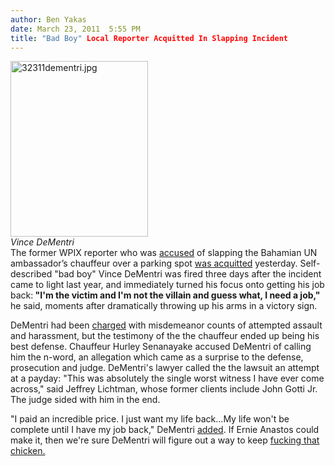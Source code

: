 ```yaml
---
author: Ben Yakas
date: March 23, 2011  5:55 PM
title: "Bad Boy" Local Reporter Acquitted In Slapping Incident
---
```


<p><span class="mt-enclosure mt-enclosure-image" style="display: inline;"> </span></p><div class="image-left" style=" width:220px; "> <img alt="32311dementri.jpg" src="https://web.archive.org/web/20120119080118im_/http://gothamist.com/attachments/byakas/32311dementri.jpg" width="220" height="281"> <br> <i>Vince DeMentri</i></div> The former WPIX reporter who was <a href="https://web.archive.org/web/20120119080118/http://gothamist.com/2011/03/16/slap-happy_local_reporters_trial_gr.php">accused</a> of slapping the Bahamian UN ambassador&#x2019;s chauffeur over a parking spot <a href="https://web.archive.org/web/20120119080118/http://www.nydailynews.com/news/ny_crime/2011/03/22/2011-03-22_former_wpix_reporter_vince_dementri_acquitted_at_trial_for_striking_un_ambassado.html">was acquitted</a> yesterday. Self-described &quot;bad boy&quot; Vince DeMentri was fired three days after the incident came to light last year, and immediately turned his focus onto getting his job back:<strong> &quot;I&apos;m the victim and I&apos;m not the villain and guess what, I need a job,&quot;</strong> he said, moments after dramatically throwing up his arms in a victory sign.<p></p>

<p>DeMentri had been <a href="https://web.archive.org/web/20120119080118/http://gothamist.com/2010/05/21/slap_happy_local_news_reporter_figh.php">charged</a> with misdemeanor counts of attempted assault and harassment, but the testimony of the the chauffeur ended up being his best defense. Chauffeur Hurley Senanayake accused DeMentri of calling him the n-word, an allegation which came as a surprise to the defense, prosecution and judge. DeMentri&apos;s lawyer called the the lawsuit an attempt at a payday: &quot;This was absolutely the single worst witness I have ever come across,&quot; said Jeffrey Lichtman, whose former clients include John Gotti Jr.  The judge sided with him in the end. </p>

<p>&quot;I paid an incredible price. I just want my life back...My life won&apos;t be complete until I have my job back,&quot; DeMentri <a href="https://web.archive.org/web/20120119080118/http://www.philly.com/philly/entertainment/118471479.html">added</a>. If Ernie Anastos could make it, then we&apos;re sure DeMentri will figure out a way to keep <a href="https://web.archive.org/web/20120119080118/http://gothamist.com/2009/09/17/video_ernie_anastos_drops_f-bomb_ch.php">fucking that chicken.</a></p>